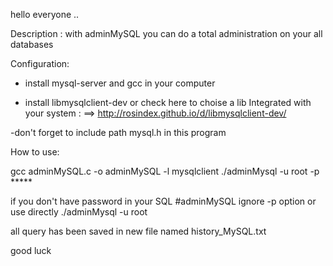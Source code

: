 hello everyone ..

Description : with adminMySQL you can do a total administration on your all databases

Configuration:

- install mysql-server and gcc in your computer

- install libmysqlclient-dev or check here to choise a lib Integrated with your system : ==> http://rosindex.github.io/d/libmysqlclient-dev/

-don't forget to include path mysql.h in this program


How to use:

gcc adminMySQL.c -o adminMySQL -l mysqlclient
./adminMysql -u root -p *****


if you don't have password in your SQL #adminMySQL ignore -p option or use directly
./adminMysql -u root

all query has been saved in new file named history_MySQL.txt

good luck

